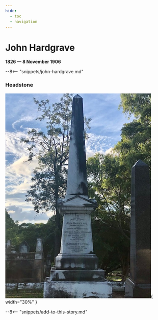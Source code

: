 ```yaml
---
hide:
  - toc
  - navigation 
---
```


# John Hardgrave

**1826 — 8 November 1906**

--8<-- "snippets/john-hardgrave.md"

### Headstone

![John Hardgrave headstone](../assets/john-hardgrave-headstone.jpg){ width="30%" }

--8<-- "snippets/add-to-this-story.md"